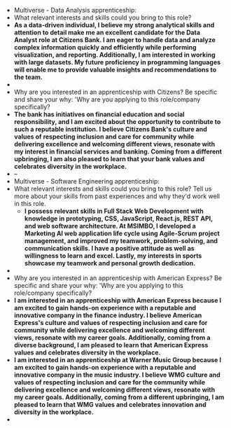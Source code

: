 - Multiverse - Data Analysis apprenticeship:
- What relevant interests and skills could you bring to this role?
- **As a data-driven individual, I believe my strong analytical skills and attention to detail make me an excellent candidate for the Data Analyst role at Citizens Bank. I am eager to handle data and analyze complex information quickly and efficiently while performing visualization, and reporting. Additionally, I am interested in working with large datasets. My future proficiency in programming languages will enable me to provide valuable insights and recommendations to the team.**
-
- Why are you interested in an apprenticeship with Citizens?
  Be specific and share your why: 'Why are you applying to this role/company specifically?
- **The bank has initiatives on financial education and social responsibility, and I am excited about the opportunity to contribute to such a reputable institution. I believe Citizens Bank's culture and values of respecting inclusion and care for community while delivering excellence and welcoming different views, resonate with my interest in financial services and banking. Coming from a different upbringing, I am also pleased to learn that your bank values and celebrates diversity in the workplace.**
- –
- Multiverse - Software Engineering apprenticeship:
- What relevant interests and skills could you bring to this role?
  Tell us more about your skills from past experiences and why they'd work well in this role.
	- **I possess relevant skills in Full Stack Web Development with knowledge in prototyping, CSS, JavaScript, React.js, REST API, and web software architecture. At MSIMBO, I developed a Marketing AI web application life cycle using Agile-Scrum project management, and improved my teamwork, problem-solving, and communication skills. I have a positive attitude as well as willingness to learn and excel. Lastly, my interests in sports showcase my teamwork and personal growth dedication.**
-
- Why are you interested in an apprenticeship with American Express?
  Be specific and share your why: 'Why are you applying to this role/company specifically?
- **I am interested in an apprenticeship with American Express because I am excited to gain hands-on experience with a reputable and innovative company in the finance industry. I believe American Express's culture and values of respecting inclusion and care for community while delivering excellence and welcoming different views, resonate with my career goals. Additionally, coming from a diverse background, I am pleased to learn that American Express values and celebrates diversity in the workplace.**
- **I am interested in an apprenticeship at Warner Music Group because I am excited to gain hands-on experience with a reputable and innovative company in the music industry. I believe WMG culture and values of respecting inclusion and care for the community while delivering excellence and welcoming different views, resonate with my career goals. Additionally, coming from a different upbringing, I am pleased to learn that WMG values and celebrates innovation and diversity in the workplace.**
-